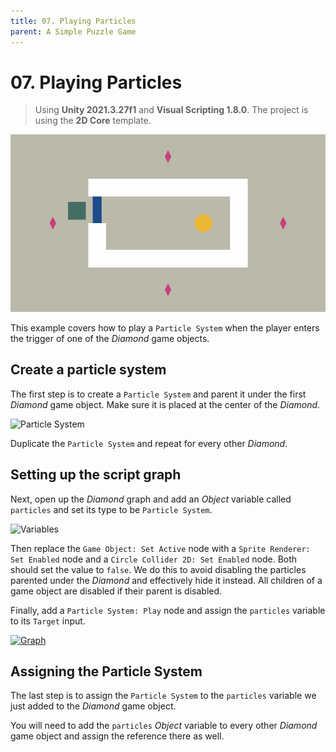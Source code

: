 ```yaml
---
title: 07. Playing Particles
parent: A Simple Puzzle Game
---
```


# 07. Playing Particles

> Using **Unity 2021.3.27f1** and **Visual Scripting 1.8.0**. The project is using the **2D Core** template.

![Demo](./demo.gif)

This example covers how to play a `Particle System` when the player enters the trigger of one of the *Diamond* game objects.

## Create a particle system

The first step is to create a `Particle System` and parent it under the first *Diamond* game object. Make sure it is placed at the center of the *Diamond*.

<img src="./particles-1x.webp" srcset="./particles-1x.webp 1x, ./particles-2x.webp 2x" alt="Particle System">

Duplicate the `Particle System` and repeat for every other *Diamond*.

## Setting up the script graph

Next, open up the *Diamond* graph and add an *Object* variable called `particles` and set its type to be `Particle System`.

<img src="./variables-1x.webp" srcset="./variables-1x.webp 1x, ./variables-2x.webp 2x" alt="Variables">

Then replace the `Game Object: Set Active` node with a `Sprite Renderer: Set Enabled` node and a `Circle Collider 2D: Set Enabled` node. Both should set the value to `false`. We do this to avoid disabling the particles parented under the *Diamond* and effectively hide it instead. All children of a game object are disabled if their parent is disabled. 

Finally, add a `Particle System: Play` node and assign the `particles` variable to its `Target` input.

[<img src="./graph-1x.webp" srcset="./graph-1x.webp 1x, ./graph-2x.webp 2x" alt="Graph">](./graph-2x.webp)

## Assigning the Particle System

The last step is to assign the `Particle System` to the `particles` variable we just added to the *Diamond* game object.

You will need to add the `particles` *Object* variable to every other *Diamond* game object and assign the reference there as well.